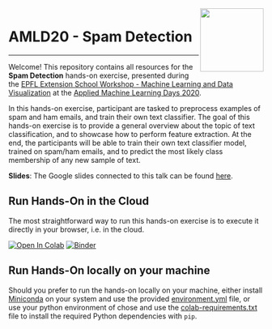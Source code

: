 <img src="static/EXTS_Logo.png" width="125px" align="right">

# AMLD20 - Spam Detection
---

Welcome! This repository contains all resources for the **Spam Detection** hands-on exercise, presented during the [EPFL Extension School Workshop - Machine Learning and Data Visualization](https://appliedmldays.org/workshops/epfl-extension-school-workshop-machine-learning-and-data-visualization) at the [Applied Machine Learning Days 2020](https://appliedmldays.org/).

In this hands-on exercise, participant are tasked to preprocess examples of spam and ham emails, and train their own text classifier. The goal of this hands-on exercise is to provide a general overview about the topic of text classification, and to showcase how to perform feature extraction. At the end, the participants will be able to train their own text classifier model, trained on spam/ham emails, and to predict the most likely class membership of any new sample of text.

**Slides**: The Google slides connected to this talk can be found [here](https://docs.google.com/presentation/d/1Jg9rO_3dXwKzJyDOr2ley8Is5oWKE6D_aJJlJrpw0mw/present?usp=sharing).

## Run Hands-On in the Cloud

The most straightforward way to run this hands-on exercise is to execute it directly in your browser, i.e. in the cloud.

[![Open In Colab](https://colab.research.google.com/assets/colab-badge.svg)](https://colab.research.google.com/github/pxydi/amld20_text_classification) [![Binder](https://mybinder.org/badge_logo.svg)](https://mybinder.org/v2/gh/pxydi/amld20_text_classification/master)

## Run Hands-On locally on your machine

Should you prefer to run the hands-on locally on your machine, either install [Miniconda](https://docs.conda.io/en/latest/miniconda.html) on your system and use the provided [environment.yml](https://github.com/epfl-exts/amld20-image-classification/blob/master/environment.yml) file, or use your python environment of chose and use the [colab-requirements.txt](https://github.com/epfl-exts/amld20-image-classification/blob/master/colab-requirements.txt) file to install the required Python dependencies with `pip`.